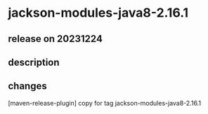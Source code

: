 # jackson-modules-java8-2.16.1

## release on 20231224

## description

## changes

[maven-release-plugin] copy for tag jackson-modules-java8-2.16.1

